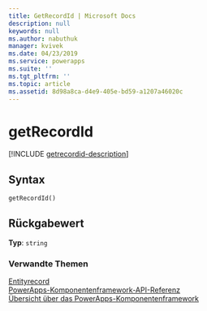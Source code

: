 ```yaml
---
title: GetRecordId | Microsoft Docs
description: null
keywords: null
ms.author: nabuthuk
manager: kvivek
ms.date: 04/23/2019
ms.service: powerapps
ms.suite: ''
ms.tgt_pltfrm: ''
ms.topic: article
ms.assetid: 8d98a8ca-d4e9-405e-bd59-a1207a46020c
---
```


# <a name="getrecordid"></a>getRecordId

[!INCLUDE [getrecordid-description](includes/getrecordid-description.md)]

## <a name="syntax"></a>Syntax

`getRecordId()`

## <a name="return-value"></a>Rückgabewert

**Typ**: `string`


### <a name="related-topics"></a>Verwandte Themen

[Entityrecord](../entityrecord.md)<br/>
[PowerApps-Komponentenframework-API-Referenz](../../reference/index.md)<br/>
[Übersicht über das PowerApps-Komponentenframework](../../overview.md)